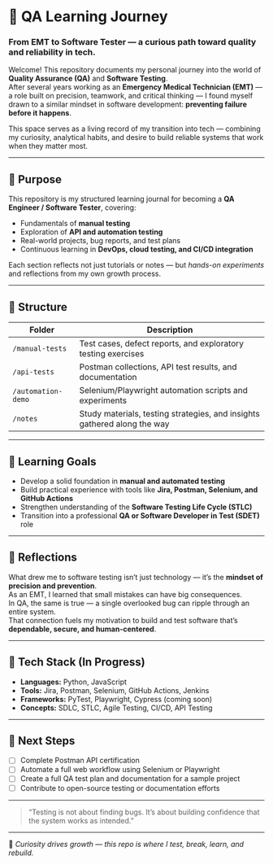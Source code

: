 # 🚀 QA Learning Journey

### From EMT to Software Tester — a curious path toward quality and reliability in tech.

Welcome! This repository documents my personal journey into the world of **Quality Assurance (QA)** and **Software Testing**.  
After several years working as an **Emergency Medical Technician (EMT)** — a role built on precision, teamwork, and critical thinking — I found myself drawn to a similar mindset in software development: **preventing failure before it happens**.

This space serves as a living record of my transition into tech — combining my curiosity, analytical habits, and desire to build reliable systems that work when they matter most.

---

## 🧭 Purpose

This repository is my structured learning journal for becoming a **QA Engineer / Software Tester**, covering:
- Fundamentals of **manual testing**  
- Exploration of **API and automation testing**  
- Real-world projects, bug reports, and test plans  
- Continuous learning in **DevOps, cloud testing, and CI/CD integration**

Each section reflects not just tutorials or notes — but *hands-on experiments* and reflections from my own growth process.

---

## 🧩 Structure

| Folder | Description |
|--------|--------------|
| `/manual-tests` | Test cases, defect reports, and exploratory testing exercises |
| `/api-tests` | Postman collections, API test results, and documentation |
| `/automation-demo` | Selenium/Playwright automation scripts and experiments |
| `/notes` | Study materials, testing strategies, and insights gathered along the way |

---

## 🧠 Learning Goals

- Develop a solid foundation in **manual and automated testing**  
- Build practical experience with tools like **Jira, Postman, Selenium, and GitHub Actions**  
- Strengthen understanding of the **Software Testing Life Cycle (STLC)**  
- Transition into a professional **QA or Software Developer in Test (SDET)** role  

---

## 💬 Reflections

What drew me to software testing isn’t just technology — it’s the **mindset of precision and prevention**.  
As an EMT, I learned that small mistakes can have big consequences.  
In QA, the same is true — a single overlooked bug can ripple through an entire system.  
That connection fuels my motivation to build and test software that’s **dependable, secure, and human-centered**.

---

## 🧰 Tech Stack (In Progress)
- **Languages:** Python, JavaScript  
- **Tools:** Jira, Postman, Selenium, GitHub Actions, Jenkins  
- **Frameworks:** PyTest, Playwright, Cypress (coming soon)  
- **Concepts:** SDLC, STLC, Agile Testing, CI/CD, API Testing  

---

## 🌱 Next Steps
- [ ] Complete Postman API certification  
- [ ] Automate a full web workflow using Selenium or Playwright  
- [ ] Create a full QA test plan and documentation for a sample project  
- [ ] Contribute to open-source testing or documentation efforts  

---

> “Testing is not about finding bugs. It’s about building confidence that the system works as intended.”  

---

📍 *Curiosity drives growth — this repo is where I test, break, learn, and rebuild.*  

